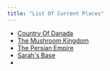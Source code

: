 ```yaml
---
title: "List Of Current Places"
---
```

- [Country Of Danada](BNB-Survival/Current%20Places/Danada/Country%20Of%20Danada.md)
- [The Mushroom Kingdom](BNB-Survival/Current%20Places/Mushroom%20Kingdom/The%20Mushroom%20Kingdom.md)
- [The Persian Empire](BNB-Survival/Current%20Places/Persian%20Empire/Poor%20Village%20On%20The%20Outskirts%20Of%20The%20Persian%20Empire.md)
- [Sarah's Base](BNB-Survival/Current%20Places/Sarah's%20Base/Sarah's%20Base.md)
- 